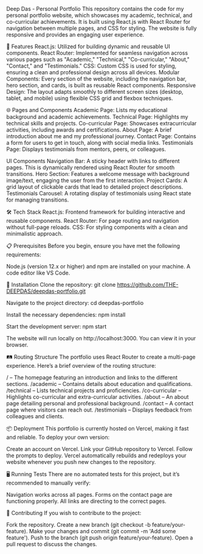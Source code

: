Deep Das - Personal Portfolio
This repository contains the code for my personal portfolio website, which showcases my academic, technical, and co-curricular achievements. It is built using React.js with React Router for navigation between multiple pages, and CSS for styling. The website is fully responsive and provides an engaging user experience.

🚀 Features
React.js: Utilized for building dynamic and reusable UI components.
React Router: Implemented for seamless navigation across various pages such as "Academic," "Technical," "Co-curricular," "About," "Contact," and "Testimonials."
CSS: Custom CSS is used for styling, ensuring a clean and professional design across all devices.
Modular Components: Every section of the website, including the navigation bar, hero section, and cards, is built as reusable React components.
Responsive Design: The layout adapts smoothly to different screen sizes (desktop, tablet, and mobile) using flexible CSS grid and flexbox techniques.

🌐 Pages and Components
Academic Page: Lists my educational background and academic achievements.
Technical Page: Highlights my technical skills and projects.
Co-curricular Page: Showcases extracurricular activities, including awards and certifications.
About Page: A brief introduction about me and my professional journey.
Contact Page: Contains a form for users to get in touch, along with social media links.
Testimonials Page: Displays testimonials from mentors, peers, or colleagues.

UI Components
Navigation Bar: A sticky header with links to different pages. This is dynamically rendered using React Router for smooth transitions.
Hero Section: Features a welcome message with background image/text, engaging the user from the first interaction.
Project Cards: A grid layout of clickable cards that lead to detailed project descriptions.
Testimonials Carousel: A rotating display of testimonials using React state for managing transitions.

🛠️ Tech Stack
React.js: Frontend framework for building interactive and reusable components.
React Router: For page routing and navigation without full-page reloads.
CSS: For styling components with a clean and minimalistic approach.

📋 Prerequisites
Before you begin, ensure you have met the following requirements:

Node.js (version 12.x or higher) and npm are installed on your machine.
A code editor like VS Code.

🔧 Installation
Clone the repository:
git clone https://github.com/THE-DEEPDAS/deepdas-portfolio.git

Navigate to the project directory:
cd deepdas-portfolio

Install the necessary dependencies:
npm install

Start the development server:
npm start

The website will run locally on http://localhost:3000. You can view it in your browser.

🛤️ Routing Structure
The portfolio uses React Router to create a multi-page experience. Here’s a brief overview of the routing structure:

/ – The homepage featuring an introduction and links to the different sections.
/academic – Contains details about education and qualifications.
/technical – Lists technical projects and proficiencies.
/co-curricular – Highlights co-curricular and extra-curricular activities.
/about – An about page detailing personal and professional background.
/contact – A contact page where visitors can reach out.
/testimonials – Displays feedback from colleagues and clients.

📦 Deployment
This portfolio is currently hosted on Vercel, making it fast and reliable. To deploy your own version:

Create an account on Vercel.
Link your GitHub repository to Vercel.
Follow the prompts to deploy.
Vercel automatically rebuilds and redeploys your website whenever you push new changes to the repository.

🖥️ Running Tests
There are no automated tests for this project, but it’s recommended to manually verify:

Navigation works across all pages.
Forms on the contact page are functioning properly.
All links are directing to the correct pages.

🤝 Contributing
If you wish to contribute to the project:

Fork the repository.
Create a new branch (git checkout -b feature/your-feature).
Make your changes and commit (git commit -m 'Add some feature').
Push to the branch (git push origin feature/your-feature).
Open a pull request to discuss the changes.
